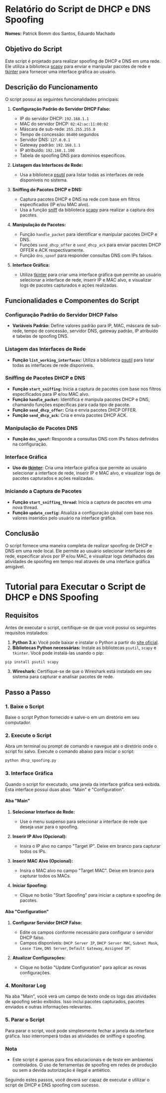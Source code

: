 # Relatório do Script de DHCP e DNS Spoofing

**Nomes:** Patrick Bomm dos Santos, Eduardo Machado

## Objetivo do Script
Este script é projetado para realizar spoofing de DHCP e DNS em uma rede. Ele utiliza a biblioteca [scapy](https://scapy.net/) para enviar e manipular pacotes de rede e [tkinter](https://docs.python.org/3/library/tkinter.html) para fornecer uma interface gráfica ao usuário.

## Descrição do Funcionamento
O script possui as seguintes funcionalidades principais:

1. **Configuração Padrão do Servidor DHCP Falso:**

   - IP do servidor DHCP: `192.168.1.1`
   - MAC do servidor DHCP: `02:42:ac:11:00:02`
   - Máscara de sub-rede: `255.255.255.0`
   - Tempo de concessão: `86400` segundos
   - Servidor DNS: `127.0.0.1`
   - Gateway padrão: `192.168.1.1`
   - IP atribuído: `192.168.1.100`
   - Tabela de spoofing DNS para domínios específicos.

2. **Listagem das Interfaces de Rede:**

   - Usa a biblioteca [psutil](https://pypi.org/project/psutil/) para listar todas as interfaces de rede disponíveis no sistema.

3. **Sniffing de Pacotes DHCP e DNS:**

   - Captura pacotes DHCP e DNS na rede com base em filtros especificados (IP e/ou MAC alvo).
   - Usa a função [sniff](https://scapy.readthedocs.io/en/latest/usage.html#sniffing) da biblioteca [scapy](https://scapy.net/) para realizar a captura dos pacotes.

4. **Manipulação de Pacotes:**

   - Função `handle_packet` para identificar e manipular pacotes DHCP e DNS.
   - Funções `send_dhcp_offer` e `send_dhcp_ack` para enviar pacotes DHCP OFFER e ACK respectivamente.
   - Função `dns_spoof` para responder consultas DNS com IPs falsos.

5. **Interface Gráfica:**

   - Utiliza [tkinter](https://docs.python.org/3/library/tkinter.html) para criar uma interface gráfica que permite ao usuário selecionar a interface de rede, inserir IP e MAC alvo, e visualizar logs de pacotes capturados e ações realizadas.

## Funcionalidades e Componentes do Script

### Configuração Padrão do Servidor DHCP Falso
- **Variáveis Padrão:** Define valores padrão para IP, MAC, máscara de sub-rede, tempo de concessão, servidor DNS, gateway padrão, IP atribuído e tabelas de spoofing DNS.

### Listagem das Interfaces de Rede
- **Função `list_working_interfaces`:** Utiliza a biblioteca [psutil](https://pypi.org/project/psutil/) para listar todas as interfaces de rede disponíveis.

### Sniffing de Pacotes DHCP e DNS
- **Função `start_sniffing`:** Inicia a captura de pacotes com base nos filtros especificados para IP e/ou MAC alvo.
- **Função `handle_packet`:** Identifica e manipula pacotes DHCP e DNS, chamando funções específicas para cada tipo de pacote.
- **Função `send_dhcp_offer`:** Cria e envia pacotes DHCP OFFER.
- **Função `send_dhcp_ack`:** Cria e envia pacotes DHCP ACK.

### Manipulação de Pacotes DNS
- **Função `dns_spoof`:** Responde a consultas DNS com IPs falsos definidos na configuração.

### Interface Gráfica
- **Uso do [tkinter](https://docs.python.org/3/library/tkinter.html):** Cria uma interface gráfica que permite ao usuário selecionar a interface de rede, inserir IP e MAC alvo, e visualizar logs de pacotes capturados e ações realizadas.

### Iniciando a Captura de Pacotes
- **Função `start_sniffing_thread`:** Inicia a captura de pacotes em uma nova thread.
- **Função `update_config`:** Atualiza a configuração global com base nos valores inseridos pelo usuário na interface gráfica.

## Conclusão
O script fornece uma maneira completa de realizar spoofing de DHCP e DNS em uma rede local. Ele permite ao usuário selecionar interfaces de rede, especificar alvos por IP e/ou MAC, e visualizar logs detalhados das atividades de spoofing em tempo real através de uma interface gráfica amigável.



# Tutorial para Executar o Script de DHCP e DNS Spoofing

## Requisitos
Antes de executar o script, certifique-se de que você possui os seguintes requisitos instalados:

1. **Python 3.x:** Você pode baixar e instalar o Python a partir do [site oficial](https://www.python.org/downloads/).
2. **Bibliotecas Python necessárias:** Instale as bibliotecas `psutil`, `scapy` e `tkinter`. Você pode instalá-las usando o pip:

```sh
pip install psutil scapy
```

3. **Wireshark:** Certifique-se de que o Wireshark está instalado em seu sistema para capturar e analisar pacotes de rede.

## Passo a Passo

### 1. Baixe o Script
Baixe o script Python fornecido e salve-o em um diretório em seu computador.

### 2. Execute o Script
Abra um terminal ou prompt de comando e navegue até o diretório onde o script foi salvo. Execute o comando abaixo para iniciar o script:

```sh
python dhcp_spoofing.py
```

### 3. Interface Gráfica
Quando o script for executado, uma janela da interface gráfica será exibida. Esta interface possui duas abas: "Main" e "Configuration".

#### Aba "Main"
1. **Selecionar Interface de Rede:**
   - Use o menu suspenso para selecionar a interface de rede que deseja usar para o spoofing.

2. **Inserir IP Alvo (Opcional):**
   - Insira o IP alvo no campo "Target IP". Deixe em branco para capturar todos os IPs.

3. **Inserir MAC Alvo (Opcional):**
   - Insira o MAC alvo no campo "Target MAC". Deixe em branco para capturar todos os MACs.

4. **Iniciar Spoofing:**
   - Clique no botão "Start Spoofing" para iniciar a captura e spoofing de pacotes.

#### Aba "Configuration"
1. **Configurar Servidor DHCP Falso:**
   - Edite os campos conforme necessário para configurar o servidor DHCP falso.
   - Campos disponíveis: `DHCP Server IP`, `DHCP Server MAC`, `Subnet Mask`, `Lease Time`, `DNS Server`, `Default Gateway`, `Assigned IP`.

2. **Atualizar Configurações:**
   - Clique no botão "Update Configuration" para aplicar as novas configurações.

### 4. Monitorar Log
Na aba "Main", você verá um campo de texto onde os logs das atividades de spoofing serão exibidos. Isso inclui pacotes capturados, pacotes enviados e outras informações relevantes.

### 5. Parar o Script
Para parar o script, você pode simplesmente fechar a janela da interface gráfica. Isso interromperá todas as atividades de sniffing e spoofing.

### Nota
- Este script é apenas para fins educacionais e de teste em ambientes controlados. O uso de ferramentas de spoofing em redes de produção ou sem a devida autorização é ilegal e antiético.

Seguindo estes passos, você deverá ser capaz de executar e utilizar o script de DHCP e DNS spoofing com sucesso.